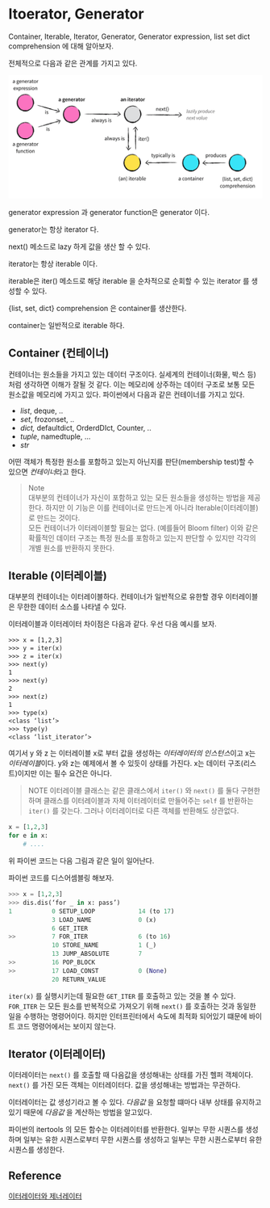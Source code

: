# Itoerator, Generator
Container, Iterable, Iterator, Generator, Generator expression, list set dict comprehension 에 대해 알아보자.

전체적으로 다음과 같은 관계를 가지고 있다.

![Alt text](iterable_iterator_generator.png "iterable_iterator_generator")

generator expression 과 generator function은 generator 이다.

generator는 항상 iterator 다.

next() 메소드로 lazy 하게 값을 생산 할 수 있다.

iterator는 항상 iterable 이다.

iterable은 iter() 메소드로 해당 iterable 을 순차적으로 순회할 수 있는 iterator 를 생성할 수 있다.

{list, set, dict} comprehension 은 container를 생산한다.

container는 일반적으로 iterable 하다.

## Container (컨테이너)
컨테이너는 원소들을 가지고 있는 데이터 구조이다. 실세계의 컨테이너(화물, 박스 등) 처럼 생각하면 이해가 잘될 것 같다. 이는 메모리에 상주하는 데이터 구조로 보통 모든 원소값을 메모리에 가지고 있다. 파이썬에서 다음과 같은 컨테이너를 가지고 있다.

* *list*, deque, ..
* *set*, frozonset, ..
* *dict,* defaultdict, OrderdDIct, Counter, ..
* *tuple*, namedtuple, ...
* *str*

어떤 객체가 특정한 원소를 포함하고 있는지 아닌지를 판단(membership test)할 수 있으면 *컨테이너*라고 한다. 

> Note </br>
> 대부분의 컨테이너가 자신이 포함하고 있는 모든 원소들을 생성하는 방법을 제공한다. 하지만 이 기능은 이를 컨테이너로 만드는게 아니라 Iterable(이터레이블)로 만드는 것이다.
> </br>
> 모든 컨테이너가 이터레이블할 필요는 없다. (예를들어 Bloom filter) 이와 같은 확률적인 데이터 구조는 특정 원소를 포함하고 있는지 판단할 수 있지만 각각의 개별 원소를 반환하지 못한다.

## Iterable (이터레이블)
대부분의 컨테이너는 이터레이블하다. 컨테이너가 일반적으로 유한할 경우 이터레이블은 무한한 데이터 소스를 나타낼 수 있다.

이터레이블과 이터레이터 차이점은 다음과 같다. 우선 다음 예시를 보자.

~~~
>>> x = [1,2,3]
>>> y = iter(x)
>>> z = iter(x)
>>> next(y)
1
>>> next(y)
2
>>> next(z)
1
>>> type(x)
<class ‘list’>
>>> type(y)
<class ‘list_iterator’>
~~~

여기서 y 와 z 는 이터레이블 x로 부터 값을 생성하는 *이터레이터의 인스턴스*이고 x는 *이터레이블*이다.  y와 z는 예제에서 볼 수 있듯이 상태를 가진다. x는 데이터 구조(리스트)이지만 이는 필수 요건은 아니다.

> NOTE
> 이터레이블 클래스는 같은 클래스에서 `iter()` 와 `next()` 를 둘다 구현한하며 클래스를 이터레이블과 자체 이터레이터로 만들어주는 `self` 를 반환하는 `iter()` 를 갖는다.  그러나 이터레이터로 다른 객체를 반환해도 상관없다.

~~~python
x = [1,2,3]
for e in x:
	# ....
~~~
위 파이썬 코드는 다음 그림과 같은 일이 일어난다.


파이썬 코드를 디스어셈블링 해보자.

~~~python
>>> x = [1,2,3]
>>> dis.dis(‘for _ in x: pass’)
1 		 	0 SETUP_LOOP        	14 (to 17)
		 	3 LOAD_NAME          	0 (x)
     	 	6 GET_ITER
>> 	        7 FOR_ITER           	6 (to 16)
	     	10 STORE_NAME         	1 (_)
	     	13 JUMP_ABSOLUTE      	7
>>       	16 POP_BLOCK
>>         	17 LOAD_CONST         	0 (None)         
	 		20 RETURN_VALUE 
~~~

 `iter(x)` 를 실행시키는데 필요한 `GET_ITER` 를 호출하고 있는 것을 볼 수 있다. `FOR_ITER` 는 모든 원소를 반복적으로 가져오기 위해 `next()` 를 호출하는 것과 동일한 일을 수행하는 명령어이다. 하지만 인터프린터에서 속도에 최적화 되어있기 떄문에 바이트 코드 명령어에서는 보이지 않는다.


## Iterator (이터레이터)
이터레이터는 `next()` 를 호출할 때 다음값을 생성해내는 상태를 가진 헬퍼 객체이다. `next()` 를 가진 모든 객체는 이터레이터다.  값을 생성해내는 방법과는 무관하다.

이터레이터는 값 생성기라고 볼 수 있다. *다음값* 을 요청할 떄마다 내부 상태를 유지하고 있기 때문에 *다음값* 을 계산하는 방법을 알고있다.

파이썬의 itertools 의 모든 함수는 이터레이터를 반환한다. 일부는 무한 시퀀스를 생성하며 일부는 유한 시퀀스로부터 무한 시퀀스를 생성하고 일부는 무한 시퀀스로부터 유한 시퀀스를 생성한다.

## Reference
[이터레이터와 제너레이터](https://mingrammer.com/translation-iterators-vs-generators/)